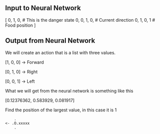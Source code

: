## Input to Neural Network
[
    0, 1, 0,     # This is the danger state
    0, 0, 1, 0,  # Current direction
    0, 1, 0, 1   # Food position
]


## Output from Neural Network
We will create an action that is a list with three values.

[1, 0, 0] -> Forward

[0, 1, 0] -> Right

[0, 0, 1] -> Left


What we will get from the neural network is something like this

[0.12376362, 0.583929, 0.081917]

Find the position of the largest value, in this case it is 1

        .
    <- .O.xxxxx
        .